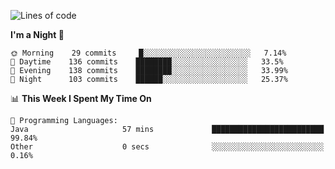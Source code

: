 <!--START_SECTION:waka-->
![Lines of code](https://img.shields.io/badge/From%20Hello%20World%20I%27ve%20Written-142483%20lines%20of%20code-blue)

**I'm a Night 🦉** 

```text
🌞 Morning    29 commits     █░░░░░░░░░░░░░░░░░░░░░░░░   7.14% 
🌆 Daytime    136 commits    ████████░░░░░░░░░░░░░░░░░   33.5% 
🌃 Evening    138 commits    ████████░░░░░░░░░░░░░░░░░   33.99% 
🌙 Night      103 commits    ██████░░░░░░░░░░░░░░░░░░░   25.37%

```


📊 **This Week I Spent My Time On** 

```text
💬 Programming Languages: 
Java                     57 mins             █████████████████████████   99.84% 
Other                    0 secs              ░░░░░░░░░░░░░░░░░░░░░░░░░   0.16%

```


<!--END_SECTION:waka-->
